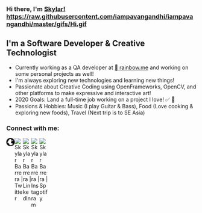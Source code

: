 ### Hi there, I'm [Skylar!][website] https://raw.githubusercontent.com/iampavangandhi/iampavangandhi/master/gifs/Hi.gif

## I'm a Software Developer & Creative Technologist
- Currently working as a QA developer at [:rainbow: rainbow.me][rainbow] and working on some personal projects as well!
- I'm always exploring new technologies and learning new things!
- Passionate about Creative Coding using OpenFrameworks, OpenCV, and other platforms to make expressive and interactive art!
- 2020 Goals: Land a full-time job working on a project I love! :white_check_mark: :rainbow:
- Passions & Hobbies: Music (I play Guitar & Bass), Food (Love cooking & exploring new foods), Travel (Next trip is to SE Asia)

### Connect with me:

[<img align="left" alt="skylarbarrera.com" width="22px" src="https://raw.githubusercontent.com/iconic/open-iconic/master/svg/globe.svg" />][website]
[<img align="left" alt="Skylar Barrera | Twitter" width="22px" src="https://cdn.jsdelivr.net/npm/simple-icons@v3/icons/twitter.svg" />][twitter]
[<img align="left" alt="Skylar Barrera | LinkedIn" width="22px" src="https://cdn.jsdelivr.net/npm/simple-icons@v3/icons/linkedin.svg" />][linkedin]
[<img align="left" alt="Skylar Barrera | Instagram" width="22px" src="https://cdn.jsdelivr.net/npm/simple-icons@v3/icons/instagram.svg" />][instagram]
[<img align="left" alt="Skylar Barrera | Spotify" width="22px" src="https://cdn.jsdelivr.net/npm/simple-icons@v3/icons/spotify.svg" />][spotify]

<br />




[website]: https://skylarbarrera.com
[linkedin]: https://linkedin.com/in/skylarbarrera
[twitter]: https://twitter.com/FreakyFunkHorse
[instagram]: https://instagram.com/skylarbarrera
[spotify]: https://open.spotify.com/user/121764054 
[rainbow]: https://rainbow.me

